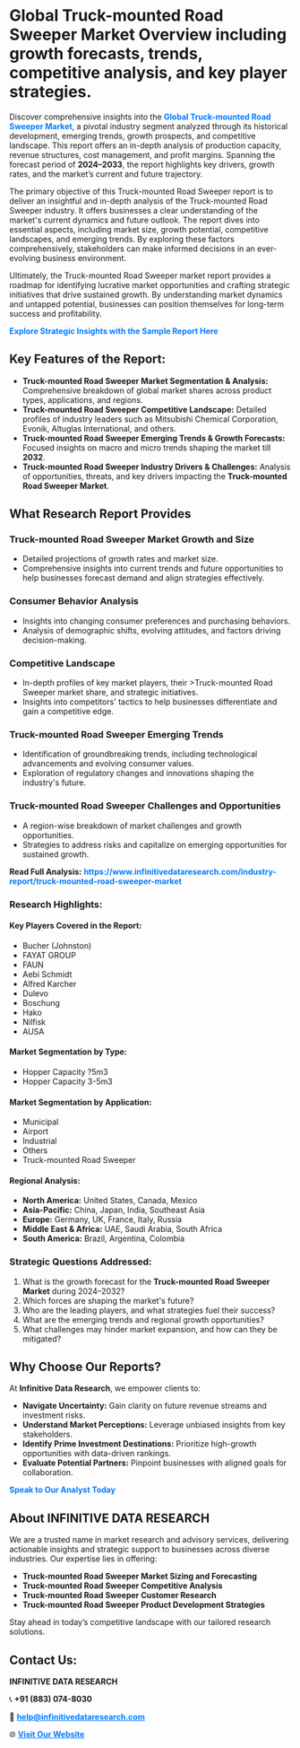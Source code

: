 <h1>Global Truck-mounted Road Sweeper Market Overview including growth forecasts, trends, competitive analysis, and key player strategies.</h1>
<p>
Discover comprehensive insights into the 
<a href="https://www.infinitivedataresearch.com/industry-report/truck-mounted-road-sweeper-market" rel="dofollow" style="color: #007BFF; text-decoration: none;"><strong>Global Truck-mounted Road Sweeper Market</strong></a>, a pivotal industry segment analyzed through its historical development, emerging trends, growth prospects, and competitive landscape. This report offers an in-depth analysis of production capacity, revenue structures, cost management, and profit margins. Spanning the forecast period of <strong>2024–2033</strong>, the report highlights key drivers, growth rates, and the market’s current and future trajectory.
</p>
<p>
The primary objective of this Truck-mounted Road Sweeper report is to deliver an insightful and in-depth analysis of the Truck-mounted Road Sweeper industry. It offers businesses a clear understanding of the market's current dynamics and future outlook. The report dives into essential aspects, including market size, growth potential, competitive landscapes, and emerging trends. By exploring these factors comprehensively, stakeholders can make informed decisions in an ever-evolving business environment.
</p>
<p>
Ultimately, the Truck-mounted Road Sweeper market report provides a roadmap for identifying lucrative market opportunities and crafting strategic initiatives that drive sustained growth. By understanding market dynamics and untapped potential, businesses can position themselves for long-term success and profitability.
</p>
<p>
<a href="https://www.infinitivedataresearch.com/request-sample/reportId=104176" style="color: #007BFF; text-decoration: none;"><strong>Explore Strategic Insights with the Sample Report Here</strong></a>
</p>

<h2>Key Features of the Report:</h2>
<ul>
<li><strong>Truck-mounted Road Sweeper Market Segmentation & Analysis:</strong> Comprehensive breakdown of global market shares across product types, applications, and regions.</li>
<li><strong>Truck-mounted Road Sweeper Competitive Landscape:</strong> Detailed profiles of industry leaders such as Mitsubishi Chemical Corporation, Evonik, Altuglas International, and others.</li>
<li><strong>Truck-mounted Road Sweeper Emerging Trends & Growth Forecasts:</strong> Focused insights on macro and micro trends shaping the market till <strong>2032</strong>.</li>
<li><strong>Truck-mounted Road Sweeper Industry Drivers & Challenges:</strong> Analysis of opportunities, threats, and key drivers impacting the <strong>Truck-mounted Road Sweeper Market</strong>.</li>
</ul>

<h2>What Research Report Provides</h2>
<h3>Truck-mounted Road Sweeper Market Growth and Size</h3>
<ul>
<li>Detailed projections of growth rates and market size.</li>
<li>Comprehensive insights into current trends and future opportunities to help businesses forecast demand and align strategies effectively.</li>
</ul>

<h3>Consumer Behavior Analysis</h3>
<ul>
<li>Insights into changing consumer preferences and purchasing behaviors.</li>
<li>Analysis of demographic shifts, evolving attitudes, and factors driving decision-making.</li>
</ul>

<h3>Competitive Landscape</h3>
<ul>
<li>In-depth profiles of key market players, their >Truck-mounted Road Sweeper market share, and strategic initiatives.</li>
<li>Insights into competitors' tactics to help businesses differentiate and gain a competitive edge.</li>
</ul>

<h3>Truck-mounted Road Sweeper Emerging Trends</h3>
<ul>
<li>Identification of groundbreaking trends, including technological advancements and evolving consumer values.</li>
<li>Exploration of regulatory changes and innovations shaping the industry's future.</li>
</ul>

<h3>Truck-mounted Road Sweeper Challenges and Opportunities</h3>
<ul>
<li>A region-wise breakdown of market challenges and growth opportunities.</li>
<li>Strategies to address risks and capitalize on emerging opportunities for sustained growth.</li>
</ul>
<p><strong>Read Full Analysis:</strong> <a href="https://www.infinitivedataresearch.com/industry-report/truck-mounted-road-sweeper-market" rel="dofollow" style="color: #007BFF; text-decoration: none;"><strong>https://www.infinitivedataresearch.com/industry-report/truck-mounted-road-sweeper-market</strong></a></p>
<h3>Research Highlights:</h3>
<h4>Key Players Covered in the Report:</h4>
<ul><li>Bucher (Johnston)</li><li>FAYAT GROUP</li><li>FAUN</li><li>Aebi Schmidt</li><li>Alfred Karcher</li><li>Dulevo</li><li>Boschung</li><li>Hako</li><li>Nilfisk</li><li>AUSA</li></ul>
<h4>Market Segmentation by Type:</h4>
<ul><li>Hopper Capacity ?5m3</li><li>Hopper Capacity 3-5m3</li></ul>
<h4>Market Segmentation by Application:</h4>
<ul><li>Municipal</li><li>Airport</li><li>Industrial</li><li>Others</li><li>Truck-mounted Road Sweeper</li></ul>

<h4>Regional Analysis:</h4>
<ul>
<li><strong>North America:</strong> United States, Canada, Mexico</li>
<li><strong>Asia-Pacific:</strong> China, Japan, India, Southeast Asia</li>
<li><strong>Europe:</strong> Germany, UK, France, Italy, Russia</li>
<li><strong>Middle East & Africa:</strong> UAE, Saudi Arabia, South Africa</li>
<li><strong>South America:</strong> Brazil, Argentina, Colombia</li>
</ul>

<h3>Strategic Questions Addressed:</h3>
<ol>
<li>What is the growth forecast for the <strong>Truck-mounted Road Sweeper Market</strong> during 2024–2032?</li>
<li>Which forces are shaping the market's future?</li>
<li>Who are the leading players, and what strategies fuel their success?</li>
<li>What are the emerging trends and regional growth opportunities?</li>
<li>What challenges may hinder market expansion, and how can they be mitigated?</li>
</ol>

<h2>Why Choose Our Reports?</h2>
<p>At <strong>Infinitive Data Research</strong>, we empower clients to:</p>
<ul>
<li><strong>Navigate Uncertainty:</strong> Gain clarity on future revenue streams and investment risks.</li>
<li><strong>Understand Market Perceptions:</strong> Leverage unbiased insights from key stakeholders.</li>
<li><strong>Identify Prime Investment Destinations:</strong> Prioritize high-growth opportunities with data-driven rankings.</li>
<li><strong>Evaluate Potential Partners:</strong> Pinpoint businesses with aligned goals for collaboration.</li>
</ul>
<p><a href="https://www.infinitivedataresearch.com/industry-report/truck-mounted-road-sweeper-market" rel="dofollow" style="color: #007BFF; text-decoration: none;"><strong>Speak to Our Analyst Today</strong></a></p>

<h2>About INFINITIVE DATA RESEARCH</h2>
<p>We are a trusted name in market research and advisory services, delivering actionable insights and strategic support to businesses across diverse industries. Our expertise lies in offering:</p>
<ul>
<li><strong>Truck-mounted Road Sweeper Market Sizing and Forecasting</strong></li>
<li><strong>Truck-mounted Road Sweeper Competitive Analysis</strong></li>
<li><strong>Truck-mounted Road Sweeper Customer Research</strong></li>
<li><strong>Truck-mounted Road Sweeper Product Development Strategies</strong></li>
</ul>
<p>Stay ahead in today’s competitive landscape with our tailored research solutions.</p>

<h2>Contact Us:</h2>
<p><strong>INFINITIVE DATA RESEARCH</strong></p>
<p>📞 <strong>+91 (883) 074-8030</strong></p>
<p>📧 <strong><a href="mailto:help@infinitivedataresearch.com" style="color: #007BFF;">help@infinitivedataresearch.com</a></strong></p>
<p>🌐 <strong><a href="https://www.infinitivedataresearch.com" rel="dofollow" style="color: #007BFF;">Visit Our Website</a></strong></p>